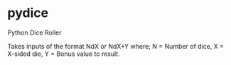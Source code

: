 # pydice
Python Dice Roller

Takes inputs of the format NdX or NdX+Y where;  N = Number of dice, X = X-sided die, Y = Bonus value to result.
